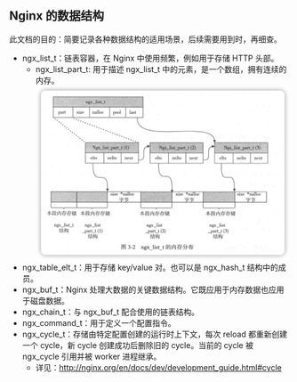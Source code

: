 
Nginx 的数据结构
---

此文档的目的：简要记录各种数据结构的适用场景，后续需要用到时，再细查。

- ngx_list_t：链表容器，在 Nginx 中使用频繁，例如用于存储 HTTP 头部。
    * ngx_list_part_t: 用于描述 ngx_list_t 中的元素，是一个数组，拥有连续的内存。
![](ngx_list_t.png)
- ngx_table_elt_t：用于存储 key/value 对。也可以是 ngx_hash_t 结构中的成员。
- ngx_buf_t：Nginx 处理大数据的关键数据结构。它既应用于内存数据也应用于磁盘数据。
- ngx_chain_t：与 ngx_buf_t 配合使用的链表结构。
- ngx_command_t：用于定义一个配置指令。
- ngx_cycle_t：存储由特定配置创建的运行时上下文，每次 reload 都重新创建一个 cycle，新 cycle 创建成功后删除旧的 cycle。当前的 cycle 被 ngx_cycle 引用并被 worker 进程继承。
    - 详见：http://nginx.org/en/docs/dev/development_guide.html#cycle
